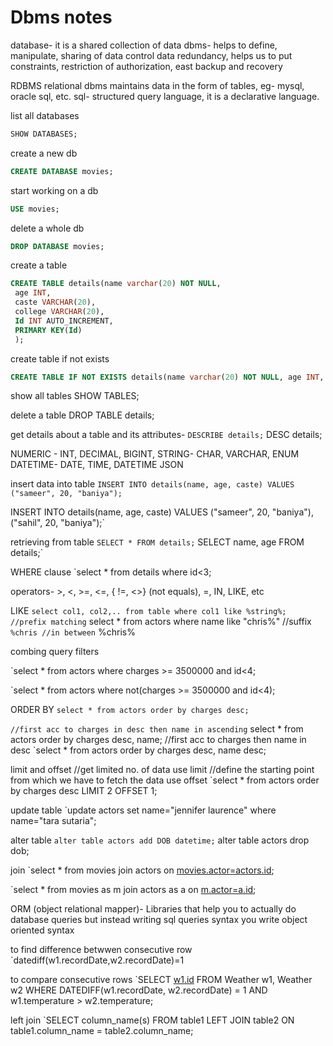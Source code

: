 # Dbms notes

database- it is a shared collection of data
dbms- helps to define, manipulate, sharing of data
control data redundancy, helps us to put constraints, restriction of authorization, east backup and recovery

RDBMS
relational dbms maintains data in the form of tables, eg- mysql, oracle sql, etc. sql- structured query language, it is a declarative language.

list all databases

```sql
SHOW DATABASES;
```

create a new db

```sql
CREATE DATABASE movies;
```

start working on a db

```sql
USE movies;
```

delete a whole db

```sql
DROP DATABASE movies;
```

create a table

```sql
CREATE TABLE details(name varchar(20) NOT NULL,
 age INT,
 caste VARCHAR(20), 
 college VARCHAR(20), 
 Id INT AUTO_INCREMENT, 
 PRIMARY KEY(Id)
 );
```

create table if not exists

```sql
CREATE TABLE IF NOT EXISTS details(name varchar(20) NOT NULL, age INT, caste VARCHAR(20), college VARCHAR(20), Id INT AUTO_INCREMENT, PRIMARY KEY(Id));
```

show all tables
SHOW TABLES;

delete a table
DROP TABLE details;

get details about a table and its attributes-
`DESCRIBE details;` DESC details;

NUMERIC - INT, DECIMAL, BIGINT,
STRING- CHAR, VARCHAR, ENUM
DATETIME- DATE, TIME, DATETIME
JSON

insert data into table
`INSERT INTO details(name, age, caste) VALUES ("sameer", 20, "baniya");` 

INSERT INTO details(name, age, caste) VALUES ("sameer", 20, "baniya"),("sahil", 20, "baniya");`

retrieving from table
`SELECT * FROM details;` SELECT name, age FROM details;`

WHERE clause
`select * from details where id<3;

operators- >, <, >=, <=, { !=, <>} (not equals), =, IN, LIKE, etc

LIKE
`select col1, col2,.. from table where col1 like %string%; //prefix matching` select * from actors where name like "chris%"
//suffix `%chris //in between` %chris%

combing query filters

`select * from actors where charges >= 3500000 and id<4;

`select * from actors where not(charges >= 3500000 and id<4);

ORDER BY
`select * from actors order by charges desc;`

 `//first acc to charges in desc then name in ascending` select * from actors order by charges desc, name;
//first acc to charges then name in desc
`select * from actors order by charges desc, name desc;

limit and offset
//get limited no. of data use limit
//define the starting point from which we have to fetch the data use offset
`select * from actors order by charges desc LIMIT 2 OFFSET 1;

update table
`update actors set name="jennifer laurence" where name="tara sutaria";

alter table
`alter table actors add DOB datetime;` alter table actors drop dob;

join
`select * from movies join actors on [movies.actor=actors.id](http://movies.actor=actors.id/);

`select * from movies as m join actors as a on [m.actor=a.id](http://m.actor=a.id/);

ORM (object relational mapper)- Libraries that help you to actually do database queries but instead writing sql queries syntax you write object oriented syntax

to find difference betwwen consecutive row
`datediff(w1.recordDate,w2.recordDate)=1

to compare consecutive rows
`SELECT [w1.id](http://w1.id/) FROM Weather w1, Weather w2 WHERE DATEDIFF(w1.recordDate, w2.recordDate) = 1 AND w1.temperature > w2.temperature;

left join
`SELECT column_name(s) FROM table1 LEFT JOIN table2  ON table1.column_name = table2.column_name;